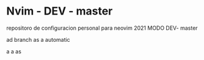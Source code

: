 # Nvim - DEV - master

repositoro de configuracion personal para neovim 2021
MODO DEV- master

ad branch as a
automatic

a a  as
